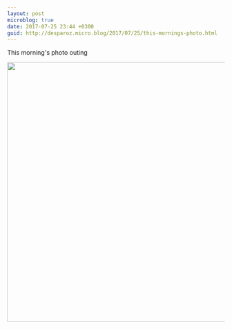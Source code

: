 ```yaml
---
layout: post
microblog: true
date: 2017-07-25 23:44 +0300
guid: http://desparoz.micro.blog/2017/07/25/this-mornings-photo.html
---
```

This morning's photo outing 

<img src="http://desparoz.me/uploads/2017/15af71cd0a.jpg" width="600" height="600" style="height: auto" />
